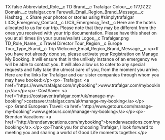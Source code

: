 <?xml version="1.0" encoding="UTF-8"?>
<CustomMetadata xmlns="http://soap.sforce.com/2006/04/metadata" xmlns:xsi="http://www.w3.org/2001/XMLSchema-instance" xmlns:xsd="http://www.w3.org/2001/XMLSchema">
    <label>TX</label>
    <protected>false</protected>
    <values>
        <field>Abbreviated_Role__c</field>
        <value xsi:type="xsd:string">TD</value>
    </values>
    <values>
        <field>Brand__c</field>
        <value xsi:type="xsd:string">Trafalgar</value>
    </values>
    <values>
        <field>Colour__c</field>
        <value xsi:type="xsd:string">177,17,22</value>
    </values>
    <values>
        <field>Domain__c</field>
        <value xsi:type="xsd:string">trafalgar.com</value>
    </values>
    <values>
        <field>Farewell_Email_Region_Brand_Message__c</field>
        <value xsi:nil="true"/>
    </values>
    <values>
        <field>Hashtag__c</field>
        <value xsi:type="xsd:string">Share your photos or stories using #simplytrafalgar</value>
    </values>
    <values>
        <field>LICS_Emergency_Contact__c</field>
        <value xsi:nil="true"/>
    </values>
    <values>
        <field>LICS_Emergency_Text__c</field>
        <value xsi:type="xsd:string">Here are the hotels allocated to us for our trip. Please note that they may be different from the ones you received with your trip 
documentation. Please have this sheet on you at all times (in your purse/wallet)</value>
    </values>
    <values>
        <field>Logos__c</field>
        <value xsi:type="xsd:string">Trafalgar.png</value>
    </values>
    <values>
        <field>TD_Role_Name__c</field>
        <value xsi:type="xsd:string">Travel Director</value>
    </values>
    <values>
        <field>Tour_Region__c</field>
        <value xsi:type="xsd:string">Europe</value>
    </values>
    <values>
        <field>Tour_Type_Brand__c</field>
        <value xsi:type="xsd:string">Trip</value>
    </values>
    <values>
        <field>Welcome_Email_Region_Brand_Message__c</field>
        <value xsi:type="xsd:string">&lt;p&gt;If you have not already done so, please activate your Registration on Manage My Booking. It will ensure that in the unlikely instance of an emergency we will be able to contact you. It will also allow us to cater to any special requests and fully take the utmost care of you, from the moment you arrive.  Here are the links for Trafalgar and our sister companies through whom you may have booked:&lt;/p&gt;&lt;p&gt;· Trafalgar: &lt;a href=&quot;https://www.trafalgar.com/mybooking&quot;&gt;www.trafalgar.com/mybooking&lt;/a&gt;&lt;/p&gt;&lt;p&gt;· CostSaver: &lt;a href=&quot;https://costsaver.trafalgar.com/uk/manage-my-booking&quot;&gt;costsaver.trafalgar.com/uk/manage-my-booking&lt;/a&gt;&lt;/p&gt;&lt;p&gt;·Grand European Travel: &lt;a href=&quot;http://www.getours.com/manage-my-booking&quot;&gt;www.getours.com/manage-my-booking&lt;/a&gt;&lt;/p&gt;&lt;p&gt;· Brendan Vacations: &lt;a href=&quot;http://brendanvacations.com/mybooking&quot;&gt;brendanvacations.com/mybooking&lt;/a&gt;.&lt;/p&gt;&lt;p&gt;Thank you for choosing Trafalgar, I look forward to meeting you and sharing a world of Good Life moments together.&lt;/p&gt;</value>
    </values>
</CustomMetadata>
